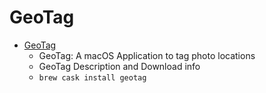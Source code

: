 # GeoTag
- [GeoTag](https://www.snafu.org/GeoTag/)
  -  GeoTag: A macOS Application to tag photo locations  
  - GeoTag Description and Download info
  - `brew cask install geotag`
